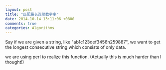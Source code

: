 ```yaml
---
layout: post
title: "匹配最长连续数字串"
date: 2014-10-14 13:11:06 +0800
comments: true
categories: Algorithms
---
```

Say if we are given a string, like "ab1c123def3456h259887", we want to get the longest consecutive string which consists of only data.

we are using perl to realize this function. (Actually this is much harder than I thought!)


